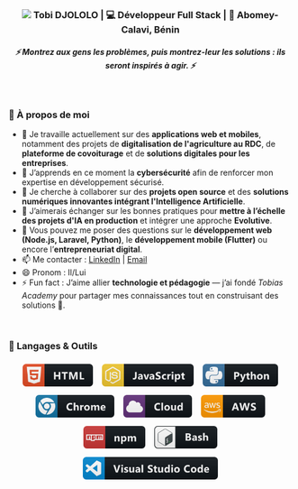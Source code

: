 <div align="center">
  <h3>
    <img src="https://media.giphy.com/media/WUlplcMpOCEmTGBtBW/giphy.gif" width="30">
    Tobi DJOLOLO | 💻 Développeur Full Stack | 📍 Abomey-Calavi, Bénin
  </h3>
</div>

<h5 align="center">
  <i>⚡️ Montrez aux gens les problèmes, puis montrez-leur les solutions : ils seront inspirés à agir. ⚡️</i>
</h5>

<br />

### 👋 À propos de moi  

- 🔭 Je travaille actuellement sur des **applications web et mobiles**, notamment des projets de **digitalisation de l'agriculture au RDC**, de **plateforme de covoiturage** et de **solutions digitales pour les entreprises**.  
- 🌱 J’apprends en ce moment la **cybersécurité** afin de renforcer mon expertise en développement sécurisé.  
- 👯 Je cherche à collaborer sur des **projets open source** et des **solutions numériques innovantes intégrant l'Intelligence Artificielle**.  
- 🤔 J’aimerais échanger sur les bonnes pratiques pour **mettre à l’échelle des projets d'IA en production** et intégrer une approche **Evolutive**.  
- 💬 Vous pouvez me poser des questions sur le **développement web (Node.js, Laravel, Python)**, le **développement mobile (Flutter)** ou encore l’**entrepreneuriat digital**.  
- 📫 Me contacter : [LinkedIn]([[https://www.linkedin.com/in/tobi-djololo](https://www.linkedin.com/in/tobi-djololo-87424a1a4/)](https://www.linkedin.com/in/tobi-djololo-87424a1a4/)) | [Email](mailto:djololotobi@gmail.com)  
- 😄 Pronom : Il/Lui  
- ⚡ Fun fact : J’aime allier **technologie et pédagogie** — j’ai fondé *Tobias Academy* pour partager mes connaissances tout en construisant des solutions 🚀.  


<br />


### 🚀 Langages & Outils  

<p align="center">
  <img src="https://raw.githubusercontent.com/8bithemant/8bithemant/master/svg/dev/languages/html.svg" alt="HTML" height="40" style="margin:6px"/>
  <img src="https://raw.githubusercontent.com/8bithemant/8bithemant/master/svg/dev/languages/js.svg" alt="JavaScript" height="40" style="margin:6px"/>
  <img src="https://raw.githubusercontent.com/8bithemant/8bithemant/master/svg/dev/languages/python.svg" alt="Python" height="40" style="margin:6px"/>
  <img src="https://raw.githubusercontent.com/8bithemant/8bithemant/master/svg/dev/misc/chrome.svg" alt="Chrome" height="40" style="margin:6px"/>
  <img src="https://raw.githubusercontent.com/8bithemant/8bithemant/master/svg/dev/misc/cloud.svg" alt="Cloud" height="40" style="margin:6px"/>
  <img src="https://raw.githubusercontent.com/8bithemant/8bithemant/master/svg/dev/services/aws.svg" alt="AWS" height="40" style="margin:6px"/>
  <img src="https://raw.githubusercontent.com/8bithemant/8bithemant/master/svg/dev/services/npm.svg" alt="NPM" height="40" style="margin:6px"/>
  <img src="https://raw.githubusercontent.com/8bithemant/8bithemant/master/svg/dev/tools/bash.svg" alt="Bash" height="40" style="margin:6px"/>
  <img src="https://raw.githubusercontent.com/8bithemant/8bithemant/master/svg/dev/tools/visualstudio_code.svg" alt="VS Code" height="40" style="margin:6px"/>
</p>

<br />

